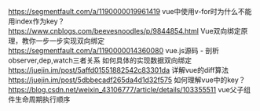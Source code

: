 https://segmentfault.com/a/1190000019961419    vue中使用v-for时为什么不能用index作为key？
https://www.cnblogs.com/beevesnoodles/p/9844854.html    Vue双向绑定原理，教你一步一步实现双向绑定
https://segmentfault.com/a/1190000014360080   vue.js源码 - 剖析observer,dep,watch三者关系 如何具体的实现数据双向绑定
https://juejin.im/post/5affd01551882542c83301da   详解vue的diff算法
https://juejin.im/post/5dbbecadf265da4d1d32f575   如何理解vue中的key？
https://blog.csdn.net/weixin_43106777/article/details/103355511   vue父子组件生命周期执行顺序